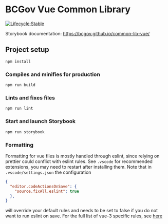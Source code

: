 # BCGov Vue Common Library

[![Lifecycle:Stable](https://img.shields.io/badge/Lifecycle-Stable-97ca00)](https://github.com/bcgov/common-lib-vue)

Storybook documentation: https://bcgov.github.io/common-lib-vue/

## Project setup
```
npm install
```

### Compiles and minifies for production
```
npm run build
```

### Lints and fixes files
```
npm run lint
```

### Start and launch Storybook
```
npm run storybook
```

### Formatting

Formatting for vue files is mostly handled through eslint, since relying on prettier could conflict with eslint rules. 
See `.vscode` for recommended extensions, you may need to restart after installing them. Note that in `.vscode/settings.json` 
the configuration
``` json
{
  "editor.codeActionsOnSave": {
    "source.fixAll.eslint": true
  },
}
```

will override your default rules and needs to be set to false if you do not want to run eslint on save.
For the full list of vue-3 specific rules, see [here](https://eslint.vuejs.org/rules/)